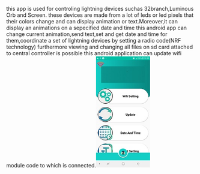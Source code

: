 this app is used for controling lightning devices suchas 32branch,Luminous Orb and Screen.
these devices are made from a lot of leds or led pixels that their colors change and can display animation or text.Moreover,it can display an animations on a sepecified date and time 
this android app can change current animation,send text,set and get date and time for them,coordinate a set of lightning devices by setting a radio code(NRF technology)
furthermore viewing and changing all files on sd card attached to central controller is possible
this android application can update wifi module code to which is connected.![Screenshot Dark](screen3.jpg)

